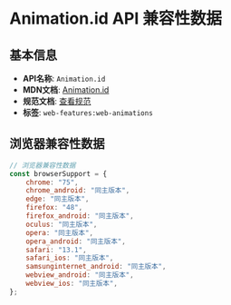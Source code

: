 # Animation.id API 兼容性数据

## 基本信息

- **API名称**: `Animation.id`
- **MDN文档**: [Animation.id](https://developer.mozilla.org/docs/Web/API/Animation/id)
- **规范文档**: [查看规范](https://drafts.csswg.org/web-animations-1/#dom-animation-id)
- **标签**: `web-features:web-animations`

## 浏览器兼容性数据

```javascript
// 浏览器兼容性数据
const browserSupport = {
    chrome: "75",
    chrome_android: "同主版本",
    edge: "同主版本",
    firefox: "48",
    firefox_android: "同主版本",
    oculus: "同主版本",
    opera: "同主版本",
    opera_android: "同主版本",
    safari: "13.1",
    safari_ios: "同主版本",
    samsunginternet_android: "同主版本",
    webview_android: "同主版本",
    webview_ios: "同主版本",
};

```

